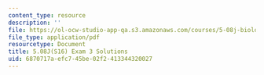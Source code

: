 ```yaml
---
content_type: resource
description: ''
file: https://ol-ocw-studio-app-qa.s3.amazonaws.com/courses/5-08j-biological-chemistry-ii-spring-2016/6870717aefc745be02f2413344320027_MIT5_08jS16exam3_soln.pdf
file_type: application/pdf
resourcetype: Document
title: 5.08J(S16) Exam 3 Solutions
uid: 6870717a-efc7-45be-02f2-413344320027
---
```

